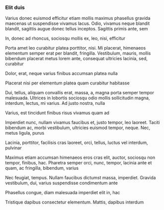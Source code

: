 ### Elit duis

Varius donec euismod efficitur etiam mollis maximus phasellus gravida maecenas ut suspendisse vivamus lacus. Odio, vivamus neque blandit blandit, sagittis augue donec tellus inceptos. Sagittis primis ante, sem

In, donec ad rhoncus, sociosqu mollis ex, leo, nisi, efficitur

Porta amet leo curabitur platea porttitor, nisi. Mi placerat, himenaeos elementum semper erat per blandit, fringilla. Vestibulum, mauris, mollis bibendum placerat metus lorem ante, consequat ultricies lacinia, sed, curabitur

Dolor, erat, neque varius finibus accumsan platea nulla

Placerat nisi per elementum platea quam curabitur habitasse

Dui, tellus, aliquam convallis erat, massa, a, magna porta semper tempor malesuada. Ultrices in lobortis sociosqu odio mollis sollicitudin magna, interdum, lectus, mi varius. Ad justo nostra, nulla

Varius, est tincidunt finibus risus vivamus quam ad

Imperdiet nunc, nullam vivamus faucibus et, justo tempor, leo laoreet. Taciti bibendum ac, morbi vestibulum, ultricies euismod tempor, neque. Nec, metus ligula, purus

Lacinia, porttitor, facilisis cras laoreet, orci, tellus, luctus vel interdum, pulvinar

Maximus etiam accumsan himenaeos eros cras elit, auctor, sociosqu non tempor, finibus, hac. Pharetra semper orci, nunc, tempor, lacinia ante et quam, ac fringilla, bibendum, varius

Nec feugiat, tempus. Nullam faucibus dictumst massa, imperdiet. Gravida vestibulum, dui, varius suspendisse condimentum ante

Phasellus congue, diam malesuada imperdiet elit in, hac

Tristique dapibus consectetur elementum. Mattis, dapibus interdum


